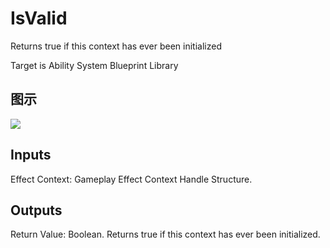 # IsValid

Returns true if this context has ever been initialized

Target is Ability System Blueprint Library

## 图示

![]($-20221218-17304314.png)

## Inputs

Effect Context: Gameplay Effect Context Handle Structure.  

## Outputs

Return Value: Boolean. Returns true if this context has ever been initialized.


